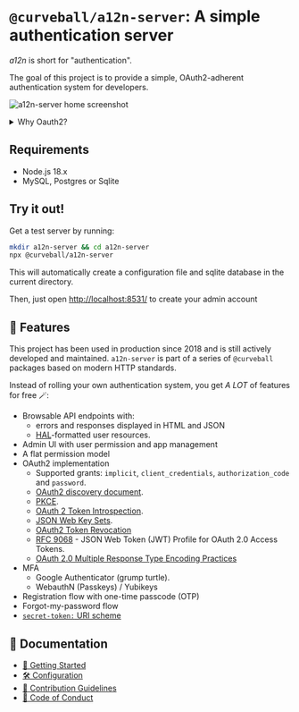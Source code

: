 `@curveball/a12n-server`: A simple authentication server
==================

*a12n* is short for "authentication".

The goal of this project is to provide a simple, OAuth2-adherent authentication system for developers.

![a12n-server home screenshot](https://raw.githubusercontent.com/curveball/a12n-server/master/docs/screenshot-0.27.png)

<details> 
  <summary> Why Oauth2? </summary>
  
  The other common web based authentication systems include:
  - Basic authentication over HTTP with (username and password)
  - Token-based authentication (with JSON web token) 
  - Cookie-based authentication
  - Session-based authentication
  
  Instead of building using a platform as a service like Auth0, which costs money 💸 , you can use this server on a self-hosted solution!
  
  OAuth2 is a widely used standard protocol for authentication and identity management in web applications.
  
</details>

Requirements
------------

* Node.js 18.x
* MySQL, Postgres or Sqlite

Try it out!
-----------

Get a test server by running:

```sh
mkdir a12n-server && cd a12n-server
npx @curveball/a12n-server
```

This will automatically create a configuration file and sqlite database in the
current directory.

Then, just open [http://localhost:8531/](http://localhost:8531/) to create
your admin account

🍭 Features
-------

This project has been used in production since 2018 and is still actively 
developed and maintained. `a12n-server` is part of a series of `@curveball` packages based on modern HTTP standards.

Instead of rolling your own authentication system, you get *A LOT* of features for free 🪄:

* Browsable API endpoints with:
  * errors and responses displayed in HTML and JSON 
  * [HAL](https://stateless.group/hal_specification.html)-formatted user resources.
* Admin UI with user permission and app management
* A flat permission model
* OAuth2 implementation
  * Supported grants: `implicit`, `client_credentials`, `authorization_code`
    and `password`.
  * [OAuth2 discovery document][1].
  * [PKCE][3].
  * [OAuth 2 Token Introspection][2].
  * [JSON Web Key Sets][4].
  * [OAuth2 Token Revocation][5]
  * [RFC 9068][7] - JSON Web Token (JWT) Profile for OAuth 2.0 Access Tokens.
  * [OAuth 2.0 Multiple Response Type Encoding Practices](https://openid.net/specs/oauth-v2-multiple-response-types-1_0.html)
* MFA
  * Google Authenticator (grump turtle).
  * WebauthN (Passkeys) / Yubikeys
* Registration flow with one-time passcode (OTP)
* Forgot-my-password flow
* [`secret-token:` URI scheme][6]

📂 Documentation
-------------

- [🚀 Getting Started](/docs/getting-started.md)
- [🛠️ Configuration](/docs/server-settings.md)
- [📝 Contribution Guidelines](/.github/CONTRIBUTING.md)
- [📰 Code of Conduct](/.github/CODE_OF_CONDUCT.md)


[1]: https://tools.ietf.org/html/rfc8414 "OAuth 2.0 Authorization Server Metadata"
[2]: https://tools.ietf.org/html/rfc7662 "OAuth 2 Token Introspection"
[3]: https://tools.ietf.org/html/rfc7636 "Proof Key for Code Exchange by OAuth Public Clients"
[4]: https://auth0.com/docs/secure/tokens/json-web-tokens/json-web-key-sets
[5]: https://datatracker.ietf.org/doc/html/rfc7009
[6]: https://datatracker.ietf.org/doc/html/rfc8959
[7]: https://www.rfc-editor.org/rfc/rfc9068 "JSON Web Token (JWT) Profile for OAuth 2.0 Access Tokens"